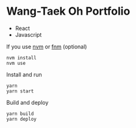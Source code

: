 # Wang-Taek Oh Portfolio

- React
- Javascript

If you use [nvm](https://github.com/nvm-sh/nvm) or [fnm](https://github.com/Schniz/fnm) (optional)

```shell
nvm install
nvm use
```

Install and run

```shell
yarn
yarn start
```

Build and deploy

```shell
yarn build
yarn deploy
```
